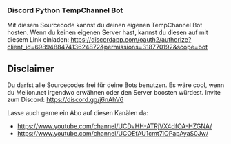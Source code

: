 ### Discord Python TempChannel Bot

Mit diesem Sourcecode kannst du deinen eigenen TempChannel Bot hosten.
Wenn du keinen eigenen Server hast, kannst du diesen auf mit diesem Link einladen:
https://discordapp.com/oauth2/authorize?client_id=698948847413624872&permissions=318770192&scope=bot


## Disclaimer

Du darfst alle Sourcecodes frei für deine Bots benutzen.
Es wäre cool, wenn du Melion.net irgendwo erwähnen oder den Server boosten würdest.
Invite zum Discord: https://discord.gg/j6nAhV6

Lasse auch gerne ein Abo auf diesen Kanälen da:
- https://www.youtube.com/channel/UCDvHH-ATRjVX4dfOA-HZGNA/
- https://www.youtube.com/channel/UCOEfAU1cmt7IOPapAyaS0Jw/
